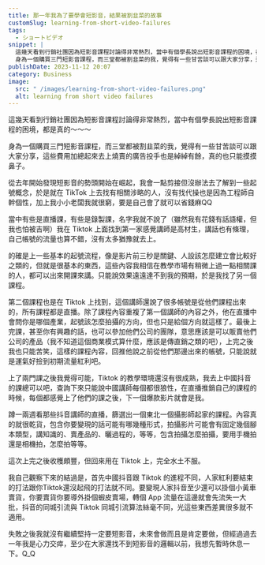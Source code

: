 ```yaml
---
title: 那一年我為了要學會短影音，結果被割韭菜的故事
customSlug: learning-from-short-video-failures
tags:
  - ショートビデオ
snippet: |
  這幾天看到行銷社團因為短影音課程討論得非常熱烈，當中有個學長說出短影音課程的困境，都是真的～～～
  身為一個購買三門短影音課程，而三堂都被割韭菜的我，覺得有一些甘苦談可以跟大家分享，這些費用加總起來去上燒賣的廣告投手也是綽綽有餘，真的也只能摸摸鼻子。​
publishDate: 2023-11-12 20:07
category: Business
image:
  src: " /images/learning-from-short-video-failures.png"
  alt: learning from short video failures
---
```

這幾天看到行銷社團因為短影音課程討論得非常熱烈，當中有個學長說出短影音課程的困境，都是真的～～～

身為一個購買三門短影音課程，而三堂都被割韭菜的我，覺得有一些甘苦談可以跟大家分享，這些費用加總起來去上燒賣的廣告投手也是綽綽有餘，真的也只能摸摸鼻子。​

從去年開始發現短影音的勢頭開始在崛起，我會一點剪接但沒辦法去了解到一些起號概念，於是就在 TikTok 上去找有相關涉略的人，沒有找代操也是因為工程師自幹個性，加上我小小老闆我就很窮，要是自己會了就可以省錢麻QQ

​當中有些是直播課，有些是錄製課，名字我就不說了（雖然我有花錢有話語權，但我也怕被吉啊）我在 Tiktok 上面找到第一家感覺講師是高材生，講話也有條理，自己帳號的流量也算不錯，沒有太多猶豫就去上。

的確是上一些基本的起號流程，像是影片前三秒是關鍵、人設該怎麼建立會比較好之類的，但就是很基本的東西，這些內容我相信在教學市場有稍微上過一點相關課的人，都可以出來開課來講。只能說效果遠遠達不到我的預期，於是我找了另一個課程。​

第二個課程也是在 Tiktok 上找到，這個講師還說了很多帳號是從他們課程出來的，所有課程都是直播。除了課程內容重複了第一個講師的內容之外，他在直播中會問你是哪個產業，起號該怎麼拍攝的方向，但也只是給個方向就這樣了。最後上完課，甚至你有興趣的話，也可以參加他們公司的團隊，意思應該是可以販賣他們公司的產品（我不知道這個商業模式算什麼，應該是傳直銷之類的吧），上完之後我也只能苦笑，這樣的課程內容，回推他說之前從他們那邊出來的帳號，只能說就是運氣好撿到初期流量紅利吧。

上了兩門課之後我覺得可能，Tiktok 的教學環境還沒有很成熟，我去上中國抖音的課總可以吧，查詢下來只能說中國講師每個都很狼性，在直播推銷自己的課程的時候，每個都感覺上了他們的課之後，下一個爆款影片就會是我。

蹲一兩週看那些抖音講師的直播，篩選出一個東北一個攝影師起家的課程。內容真的就很乾貨，包含你要變現的話可能有哪幾種形式，拍攝影片可能會有固定幾個腳本類型，講知識的、賣產品的、曬過程的，等等，包含拍攝怎麼拍攝，要用手機拍還是相機拍，怎麼拍等等。

這次上完之後收穫頗豐，但回來用在 Tiktok 上，完全水土不服。

我自己觀察下來的結過是，首先中國抖音跟 Tiktok 的進程不同，人家紅利要結束的打法跟你Tiktok還沒起飛的打法就不同。要變現人家抖音至少還可以掛個小黃車賣貨，你要賣貨你要導外掛個蝦皮賣場，轉個 App 流量在這邊就會先流失一大批，抖音的同城引流與 Tiktok 同城引流算法絲毫不同，光這些東西差異很多就不適用。

失敗之後我就沒有繼續堅持一定要短影音，未來會做而且是肯定要做，但經過過去一年我是心力交瘁，至少在大家還找不到短影音的邏輯以前，我想先暫時休息一下。Q_Q
